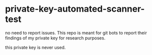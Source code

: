 # private-key-automated-scanner-test
no need to report issues. This repo is meant for git bots to report their findings of my private key for research purposes.

this private key is never used.
